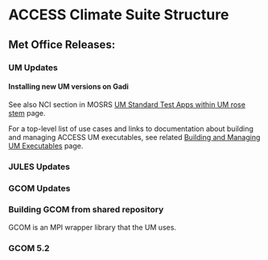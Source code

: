 # ACCESS Climate Suite Structure

## Met Office Releases:
### UM Updates 

#### Installing new UM versions on Gadi
See also NCI section in MOSRS [UM Standard Test Apps within UM rose stem](https://code.metoffice.gov.uk/trac/um/wiki/StandardJobs) page.

For a top-level list of use cases and links to documentation about building and managing ACCESS UM executables, see related [Building and Managing UM Executables](https://accessdev.nci.org.au/trac/wiki/access/AccessUmBuild) page.

### JULES Updates

### GCOM Updates
### Building GCOM from shared repository
GCOM is an MPI wrapper library that the UM uses.

### GCOM 5.2